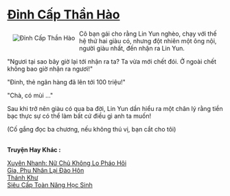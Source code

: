 <a href="https://truyenwiki.net/dinh-cap-than-hao.36635/" title="Đỉnh Cấp Thần Hào"><h1>Đỉnh Cấp Thần Hào</h1></a><div style="display:table"><img align="right" style="float: left; padding: 10px;" src="https://truyenwiki.net/a/img/str/src/36635.jpg" alt="Đỉnh Cấp Thần Hào">Cô bạn gái cho rằng Lin Yun nghèo, chạy với thế hệ thứ hai giàu có, nhưng đột nhiên một ông nội, người giàu nhất, đến nhận ra Lin Yun.<p></p> "Ngươi tại sao bây giờ lại tới nhận ra ta? Ta vừa mới chết đói. Ở ngoài chết không bao giờ nhận ra ngươi!"<p></p> "Đinh, thẻ ngân hàng đã lên tới 100 triệu!"<p></p> "Chà, có mùi ..."<p></p> Sau khi trở nên giàu có qua ba đời, Lin Yun dần hiểu ra một chân lý rằng tiền bạc thực sự có thể làm bất cứ điều gì anh ta muốn!<p></p> (Cố gắng đọc ba chương, nếu không thú vị, bạn cắt cho tôi)</div><p><br><b>Truyện Hay Khác :</b></p><a href="https://truyenwiki.net/xuyen-nhanh-nu-chu-khong-lo-phao-hoi.39160/" alt="Xuyên Nhanh: Nữ Chủ Không Lo Pháo Hôi">Xuyên Nhanh: Nữ Chủ Không Lo Pháo Hôi</a><br/><a href="https://github.com/nownovels/wikidich/tree/master/truyenhay/36047" alt="Gia, Phu Nhân Lại Đào Hôn">Gia, Phu Nhân Lại Đào Hôn</a><br/><a href="https://sangtacviet.wordpress.com/2020/10/22/thanh-khu/" alt="Thánh Khư">Thánh Khư</a><br/><a href="https://sangtacviet.wordpress.com/2020/10/22/sieu-cap-toan-nang-hoc-sinh/" alt="Siêu Cấp Toàn Năng Học Sinh">Siêu Cấp Toàn Năng Học Sinh</a><br/>